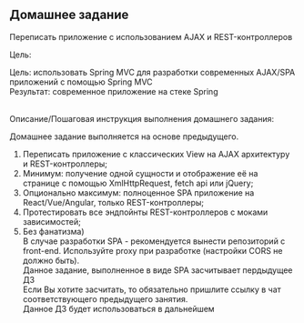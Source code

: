 <div class="learning-near__item">
<h2 class="learning-near__header">Домашнее задание</h2>
<div class="text text_p-small text_default learning-markdown js-learning-markdown"><p>Переписать приложение с использованием AJAX и REST-контроллеров</p>
</div>
<div class="text text_p-small text_default text_bold">Цель:</div>
<div class="text text_p-small text_default learning-markdown js-learning-markdown"><p>Цель: использовать Spring MVC для разработки современных AJAX/SPA приложений c помощью Spring MVC<br>Результат: современное приложение на стеке Spring</p>
</div>
<br>
<div class="text text_p-small text_default text_bold">Описание/Пошаговая инструкция выполнения домашнего задания:</div>
<div class="text text_p-small text_default learning-markdown js-learning-markdown"><p>Домашнее задание выполняется на основе предыдущего.</p>
<ol>
<li>Переписать приложение с классических View на AJAX архитектуру и REST-контроллеры;</li>
<li>Минимум: получение одной сущности и отображение её на странице с помощью XmlHttpRequest, fetch api или jQuery;</li>
<li>Опционально максимум: полноценное SPA приложение на React/Vue/Angular, только REST-контроллеры;</li>
<li>Протестировать все эндпойнты REST-контроллеров с моками зависимостей;</li>
<li>Без фанатизма)<br>В случае разработки SPA - рекомендуется вынести репозиторий с front-end. Используйте proxy при разработке (настройки CORS не должно быть).<br>Данное задание, выполненное в виде SPA засчитывает пердыдущее ДЗ<br>Если Вы хотите засчитать, то обязательно пришлите ссылку в чат соответствующего предыдущего занятия.<br>Данное ДЗ будет использоваться в дальнейшем</li>
</ol>
</div>
</div>
